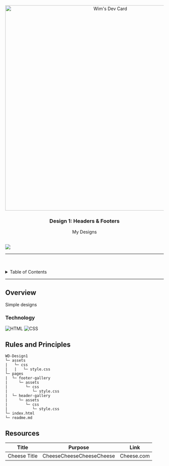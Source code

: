 <a name="readme-top"/>

<br/>
<br />

<div align="center">
<a href="https://app.daily.dev/gibblenibble"><img src="https://api.daily.dev/devcards/v2/mKMYGKMhZ0JA9QE1zj7I0.png?type=wide&r=y8t" width="652" alt="Wim's Dev Card"/></a>

<!-- TODO: Change Title to the name of the title of your Project -->
  <h3 align="center">Design 1: Headers & Footers</h3>
</div>
<!-- TODO: Make a short description -->
<div align="center">
  My Designs
</div>

<br />

<!-- TODO: Change the zyx-0314 into your github username  -->
<!-- TODO: Change the WD-Template-Project into the same name of your folder -->
![](https://visit-counter.vercel.app/counter.png?page=Gibble-Nibble/WD-Template-Project)

---

<br />
<br />

<!-- TODO: If you want to add more layers for your readme -->
<details>
  <summary>Table of Contents</summary>
  <ol>
    <li>
      <a href="#overview">Overview</a>
      <ol>
        <li>
          <a href="#technology">Technology</a>
        </li>
      </ol>
    </li>
    <li>
      <a href="#rules-and-principles">Rules and Principles</a>
    </li>
    <li>
      <a href="#resources">Resources</a>
    </li>
  </ol>
</details>

---

## Overview

<!-- TODO: To be changed -->
Simple designs



### Technology
<!-- TODO: List of Technology Used -->
![HTML](https://img.shields.io/badge/HTML-E34F26?style=for-the-badge&logo=html5&logoColor=white)
![CSS](https://img.shields.io/badge/CSS-1572B6?style=for-the-badge&logo=css3&logoColor=white)

## Rules and Principles
```
WD-Design1
└─ assets
|   └─ css
|   |   └─ style.css
└─ pages
|  └─ footer-gallery
|     └─ assets
|        └─ css
|           └─ style.css             
|  └─ header-gallery
|     └─ assets
|        └─ css
|           └─ style.css             
└─ index.html
└─ readme.md
```

## Resources

<!-- TODO: Add References -->
| Title | Purpose | Link |
|-|-|-|
| Cheese Title | CheeseCheeseCheeseCheese | Cheese.com |
